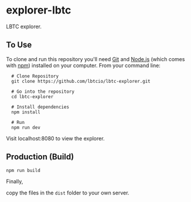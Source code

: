 # explorer-lbtc



LBTC explorer.


## To Use


To clone and run this repository you'll need [Git](https://git-scm.com) and [Node.js](https://nodejs.org/en/download/) (which comes with [npm](http://npmjs.com)) installed on your computer. From your command line:


```bush
  # Clone Repository
  git clone https://github.com/lbtcio/lbtc-explorer.git

  # Go into the repository
  cd lbtc-explorer

  # Install dependencies
  npm install

  # Run
  npm run dev
```


Visit localhost:8080 to view the explorer.



## Production (Build)


```bush
npm run build
```

Finally,

copy the files in the `dist` folder to your own server.

